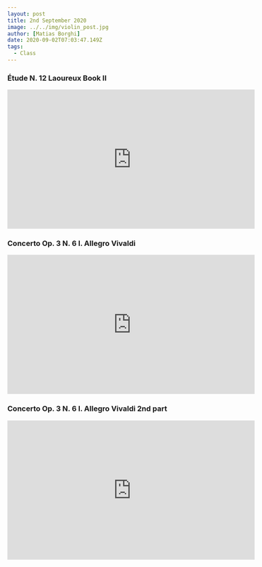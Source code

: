 ```yaml
---
layout: post
title: 2nd September 2020
image: ../../img/violin_post.jpg
author: [Matias Borghi]
date: 2020-09-02T07:03:47.149Z
tags:
  - Class
---
```


### Étude N. 12 Laoureux Book II

<iframe width="560" height="315" src="https://www.youtube.com/embed/6DvsPs4aNIk" frameborder="0" allow="accelerometer; autoplay; encrypted-media; gyroscope; picture-in-picture" allowfullscreen></iframe>

### Concerto Op. 3 N. 6 I. Allegro Vivaldi

<iframe width="560" height="315" src="https://www.youtube.com/embed/GgRwf3mCsHY" frameborder="0" allow="accelerometer; autoplay; encrypted-media; gyroscope; picture-in-picture" allowfullscreen></iframe>

### Concerto Op. 3 N. 6 I. Allegro Vivaldi 2nd part

<iframe width="560" height="315" src="https://www.youtube.com/embed/-cFz0XkzJVE" frameborder="0" allow="accelerometer; autoplay; encrypted-media; gyroscope; picture-in-picture" allowfullscreen></iframe>
